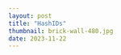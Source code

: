 ```yaml
---
layout: post
title: "HashIDs"
thumbnail: brick-wall-480.jpg
date: 2023-11-22
---
```


<!-- Photo source: https://pixabay.com/photos/wall-bricks-shadow-home-texture-1358958/ -->
